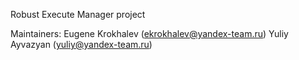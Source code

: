 Robust Execute Manager project


Maintainers: 
    Eugene Krokhalev (ekrokhalev@yandex-team.ru)
    Yuliy Ayvazyan (yuliy@yandex-team.ru) 
